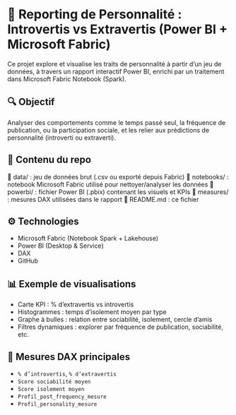 # 🧠 Reporting de Personnalité : Introvertis vs Extravertis (Power BI + Microsoft Fabric)

Ce projet explore et visualise les traits de personnalité à partir d’un jeu de données, à travers un rapport interactif Power BI, enrichi par un traitement dans Microsoft Fabric Notebook (Spark).

## 🔍 Objectif

Analyser des comportements comme le temps passé seul, la fréquence de publication, ou la participation sociale, et les relier aux prédictions de personnalité (introverti ou extraverti).

## 🧱 Contenu du repo

📁 data/ : jeu de données brut (.csv ou exporté depuis Fabric)
📁 notebooks/ : notebook Microsoft Fabric utilisé pour nettoyer/analyser les données
📁 powerbi/ : fichier Power BI (.pbix) contenant les visuels et KPIs
📁 measures/ : mesures DAX utilisées dans le rapport
📄 README.md : ce fichier

## ⚙️ Technologies

- Microsoft Fabric (Notebook Spark + Lakehouse)
- Power BI (Desktop & Service)
- DAX
- GitHub

## 📊 Exemple de visualisations

- Carte KPI : % d’extravertis vs introvertis
- Histogrammes : temps d’isolement moyen par type
- Graphe à bulles : relation entre sociabilité, isolement, cercle d’amis
- Filtres dynamiques : explorer par fréquence de publication, sociabilité, etc.

## 📌 Mesures DAX principales

- `% d’introvertis`, `% d’extravertis`
- `Score sociabilité moyen`
- `Score isolement moyen`
- `Profil_post_frequency_mesure`
- `Profil_personality_mesure`
